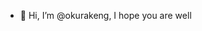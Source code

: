- 👋 Hi, I’m @okurakeng, I hope you are well
<!---
okurakeng/okurakeng is a ✨ special ✨ repository because its `README.md` (this file) appears on your GitHub profile.
You can click the Preview link to take a look at your changes.
--->
